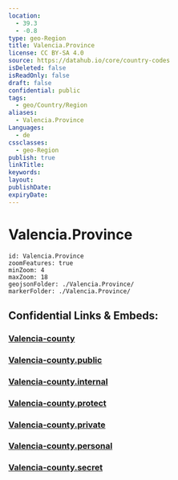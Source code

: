 ```yaml
---
location:
  - 39.3
  - -0.8
type: geo-Region
title: Valencia.Province
license: CC BY-SA 4.0
source: https://datahub.io/core/country-codes
isDeleted: false
isReadOnly: false
draft: false
confidential: public
tags:
  - geo/Country/Region
aliases:
  - Valencia.Province
Languages:
  - de
cssclasses:
  - geo-Region
publish: true
linkTitle:
keywords:
layout:
publishDate:
expiryDate:
---
```


# Valencia.Province

```leaflet
id: Valencia.Province
zoomFeatures: true 
minZoom: 4 
maxZoom: 18
geojsonFolder: ./Valencia.Province/
markerFolder: ./Valencia.Province/
```


## Confidential Links & Embeds: 

### [Valencia-county](/_Standards/Earth/Continent/Europe/Europe~South/Spain/Provinces~Spain/Valencia,Region/counties,Valenciana/Valencia-county.md) 

### [Valencia-county.public](/_public/Earth/Continent/Europe/Europe~South/Spain/Provinces~Spain/Valencia,Region/counties,Valenciana/Valencia-county.public.md) 

### [Valencia-county.internal](/_internal/Earth/Continent/Europe/Europe~South/Spain/Provinces~Spain/Valencia,Region/counties,Valenciana/Valencia-county.internal.md) 

### [Valencia-county.protect](/_protect/Earth/Continent/Europe/Europe~South/Spain/Provinces~Spain/Valencia,Region/counties,Valenciana/Valencia-county.protect.md) 

### [Valencia-county.private](/_private/Earth/Continent/Europe/Europe~South/Spain/Provinces~Spain/Valencia,Region/counties,Valenciana/Valencia-county.private.md) 

### [Valencia-county.personal](/_personal/Earth/Continent/Europe/Europe~South/Spain/Provinces~Spain/Valencia,Region/counties,Valenciana/Valencia-county.personal.md) 

### [Valencia-county.secret](/_secret/Earth/Continent/Europe/Europe~South/Spain/Provinces~Spain/Valencia,Region/counties,Valenciana/Valencia-county.secret.md)


